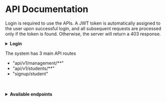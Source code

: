 # API Documentation

Login is required to use the APIs. A JWT token is automatically assigned to the user upon successful login, and all subsequent requests are processed only if the token is found. Otherwise, the server will return a 403 response. <br>
<details>
	<summary><strong>Login</strong></summary>
	POST - "/login" <br>
	{<br>
		"username": "superadmin",<br>
		"password": "123456"<br>
	}<br>
	{<br>
		"username": "admin",<br>
		"password": "1234567"<br>
	}<br>
	{<br>
		".......": "......"<br>
	}<br>
</details>

The system has 3 main API routes <br>
- "api/v1/management/**" <br>
- "api/v1/students/**" <br>
- "signup/student" <br>

<br>
<br>

<details>
	<summary><strong>Available endpoints</strong></summary>
	<details>
		<summary>Management</summary>
		"api/management/**" - only system admins can use this path. You can access the API paths available in the system and make requests to them <br>
		<br>
		<details>
			<summary>Working with Users table.</summary>
			POST - "api/v1/management/users/create" <br>
			Authorization - <jwt_token> <br>
			{<br>
		    	"username": "....",<br>
		    	"password": "...."<br>
			}<br>
			POST - "api/v1/management/users/enable/{id}" <br>
			POST - "api/v1/management/users/disable/{id}" <br>
		</details>

		<details>
			<summary>Working with Student table</summary>
			GET - "api/v1/management/students" <br>
			GET - "api/v1/management/students/{id}" <br>
			GET - "api/v1/management/students/by?name=..." <br>
			Param<br>
			name = "..." <br>
		</details>

		<details>
			<summary>Work with the faculty table</summary>
			POST - "api/v1/management/faculties"<br>
			{<br>
			"name": "....."<br>
			}<br>
			GET - "api/v1/management/faculties" <br>
			GET - "api/v1/management/faculties/{id}" <br>
			DELETE - "api/v1/management/faculties/{id}" <br>
			PUT - "api/v1/management/faculties/{id}" <br>
			{<br>
		    	"name": "....." <br>
			}<br>
		</details>

		<details>
			<summary>Working with the table of roles </summary>
			<br>
			POST - "api/v1/management/roles" <br>
			{<br>
			"name": "ROLE_NAME" <br>
			}<br>
			<br>
			POST - "api/v1/management/roles/assign/{user_id}" <br>
			{<br>
			"id": ... <br>
			}<br>
			DELETE - "api/v1/management/roles/remove/{user_id}" <br>
			{<br>
			"id": ... <br>
			}<br>
			GET - "api/v1/management/roles" <br>
			GET - "api/v1/management/roles/{role_id}" <br>
			DELETE - "api/v1/management/roles/{role_id}" <br>
			PUT - "api/v1/management/roles/{role_id}" <br>
		</details>
 	</details>

	<details>
		<summary>Students</summary>
		"api/v1/students/**" - With this API, students can get their data, change it and launch their account. <br>
		<br>
		PUT - "api/v1/students/{id}" <br>
		{<br>
		    "firstname": "Firstname", <br>
		    "lastname": "Lastname", <br>
		    "birth_date": "1990-01-01", <br>
		    "address": "22 Galaxy" <br>
		} <br>
		GET - "api/v1/students/{id}" <br>
		DELETE - "api/v1/students/{id}" <br>
	</details>
	
	<details>
		<summary>Sign UP</summary>
		"signup/student" - This API is open to everyone for student registration.
		
		POST - "signup/student" <br>
		{<br>
		    "username": "....", <br>
		    "password": "....", <br>
		    "firstname": "....", <br>
		    "lastname": "....", <br>
		    "birth_date": "....", <br>
		    "faculty": ...., <br>
		    "address": "...." <br>
		}
	</details>
</details>
